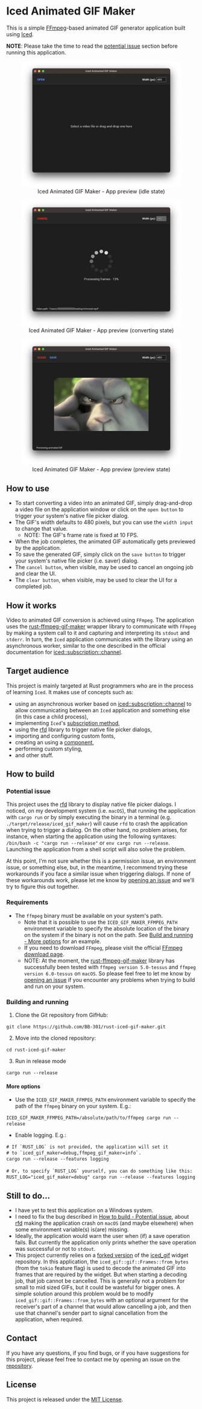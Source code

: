 # Iced Animated GIF Maker

This is a simple [FFmpeg](https://www.ffmpeg.org/)-based animated GIF generator application built using [Iced](https://docs.rs/iced/0.10.0/iced/index.html).

**NOTE**: Please take the time to read the [potential issue](#potential-issue) section before running this application.

<figure style="text-align: center;">
    <img src="./assets/iced-gif-maker-app-preview-idle.png" alt="Iced Animated GIF Maker - App preview (idle state)">
    <caption>Iced Animated GIF Maker - App preview (idle state)</caption>
</figure>

<figure style="text-align: center;">
    <img src="./assets/iced-gif-maker-app-preview-converting.png" alt="Iced Animated GIF Maker - App preview (converting)">
    <caption>Iced Animated GIF Maker - App preview (converting state)</caption>
</figure>

<figure style="text-align: center;">
    <img src="./assets/iced-gif-maker-app-preview-previewing.png" alt="Iced Animated GIF Maker - App preview (preview state)">
    <caption>Iced Animated GIF Maker - App preview (preview state)</caption>
</figure>

## How to use

* To start converting a video into an animated GIF, simply drag-and-drop a video file on the application window or click on the `open button` to trigger your system's native file picker dialog.
* The GIF's width defaults to 480 pixels, but you can use the `width input` to change that value.
  * NOTE: The GIF's frame rate is fixed at 10 FPS.
* When the job completes, the animated GIF automatically gets previewed by the application.
* To save the generated GIF, simply click on the `save button` to trigger your system's native file picker (i.e. saver) dialog.
* The `cancel button`, when visible, may be used to cancel an ongoing job and clear the UI.
* The `clear button`, when visible, may be used to clear the UI for a completed job.

## How it works

Video to animated GIF conversion is achieved using `FFmpeg`. The application uses the [rust-ffmpeg-gif-maker](https://github.com/BB-301/rust-ffmpeg-gif-maker/releases/tag/0.1.1) wrapper library to communicate with `FFmpeg` by making a system call to it and capturing and interpreting its `stdout` and `stderr`. In turn, the `Iced` application communicates with the library using an asynchronous worker, similar to the one described in the official documentation for [iced::subscription::channel](https://docs.rs/iced/0.10.0/iced/subscription/fn.channel.html).

## Target audience

This project is mainly targeted at Rust programmers who are in the process of learning `Iced`. It makes use of concepts such as:

* using an asynchronous worker based on [iced::subscription::channel](https://docs.rs/iced/0.10.0/iced/subscription/fn.channel.html) to allow communicating between an `Iced` application and something else (in this case a child process),
* implementing `Iced`'s [subscription method](https://docs.rs/iced/0.10.0/iced/application/trait.Application.html#method.subscription),
* using the [rfd](https://github.com/PolyMeilex/rfd) library to trigger native file picker dialogs,
* importing and configuring custom fonts,
* creating an using a [component](https://docs.rs/iced/0.10.0/iced/widget/trait.Component.html),
* performing custom styling,
* and other stuff.

## How to build

### Potential issue

This project uses the [rfd](https://github.com/PolyMeilex/rfd) library to display native file picker dialogs. I noticed, on my development system (i.e. `macOS`), that running the application with `cargo run` or by simply executing the binary in a terminal (e.g. `./target/release/iced_gif_maker`) will cause `rfd` to crash the application when trying to trigger a dialog. On the other hand, no problem arises, for instance, when starting the application using the following syntaxes: `/bin/bash -c "cargo run --release"` or `env cargo run --release`. Launching the application from a shell script will also solve the problem.

At this point, I'm not sure whether this is a permission issue, an environment issue, or something else, but, in the meantime, I recommend trying these workarounds if you face a similar issue when triggering dialogs. If none of these workarounds work, please let me know by [opening an issue](https://github.com/BB-301/rust-iced-gif-maker/issues) and we'll try to figure this out together.

### Requirements

* The `ffmpeg` binary must be available on your system's path.
  * Note that it is possible to use the `ICED_GIF_MAKER_FFMPEG_PATH` environment variable to specify the absolute location of the binary on the system if the binary is not on the path. See [Build and running - More options](#more-options) for an example.
  * If you need to download `FFmpeg`, please visit the official [FFmpeg download page](https://ffmpeg.org/download.html).
  * NOTE: At the moment, the [rust-ffmpeg-gif-maker](https://github.com/BB-301/rust-ffmpeg-gif-maker/releases/tag/0.1.1) library has successfully been tested with `ffmpeg version 5.0-tessus` and `ffmpeg version 6.0-tessus` on `macOS`. So please feel free to let me know by [opening an issue](https://github.com/BB-301/rust-iced-gif-maker/issues) if you encounter any problems when trying to build and run on your system.

### Building and running

1. Clone the Git repository from GifHub:
```
git clone https://github.com/BB-301/rust-iced-gif-maker.git
```
2. Move into the cloned repository:
```
cd rust-iced-gif-maker
```
3. Run in release mode
```
cargo run --release
```

#### More options

* Use the `ICED_GIF_MAKER_FFMPEG_PATH` environment variable to specify the path of the `ffmpeg` binary on your system. E.g.:
```
ICED_GIF_MAKER_FFMPEG_PATH=/absolute/path/to/ffmpeg cargo run --release
```
* Enable logging. E.g.:
```
# If `RUST_LOG` is not provided, the application will set it
# to `iced_gif_maker=debug,ffmpeg_gif_maker=info`.
cargo run --release --features logging

# Or, to specify `RUST_LOG` yourself, you can do something like this:
RUST_LOG="iced_gif_maker=debug" cargo run --release --features logging
```

## Still to do...

* I have yet to test this application on a Windows system.
* I need to fix the bug described in [How to build - Potential issue](#potential-issue), about [rfd](https://github.com/PolyMeilex/rfd) making the application crash on `macOS` (and maybe elsewhere) when some environment variable(s) is(are) missing.
* Ideally, the application would warn the user when (if) a save operation fails. But currently the application only prints whether the save operation was successful or not to `stdout`.
* This project currently relies on a [forked version](https://github.com/BB-301/iced_gif/tree/tmp) of the [iced_gif](https://github.com/tarkah/iced_gif) widget repository. In this application, the `iced_gif::gif::Frames::from_bytes` (from the `tokio` feature flag) is used to decode the animated GIF into frames that are required by the widget. But when starting a decoding job, that job cannot be cancelled. This is generally not a problem for small to mid sized GIFs, but it could be wasteful for bigger ones. A simple solution around this problem would be to modify `iced_gif::gif::Frames::from_bytes` with an optional argument for the receiver's part of a channel that would allow cancelling a job, and then use that channel's sender part to signal cancellation from the application, when required.

## Contact

If you have any questions, if you find bugs, or if you have suggestions for this project, please feel free to contact me by opening an issue on the [repository](https://github.com/BB-301/rust-iced-gif-maker/issues).

## License

This project is released under the [MIT License](./LICENSE).